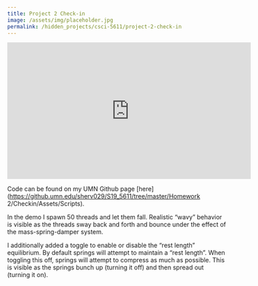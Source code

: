 ```yaml
---
title: Project 2 Check-in
image: /assets/img/placeholder.jpg
permalink: /hidden_projects/csci-5611/project-2-check-in
---
```


<iframe width="560" height="315" src="https://www.youtube.com/embed/XmR-sJ2GIYU" frameborder="0" allow="accelerometer; autoplay; encrypted-media; gyroscope; picture-in-picture" allowfullscreen></iframe>

Code can be found on my UMN Github page [here](https://github.umn.edu/sherv029/S19_5611/tree/master/Homework 2/Checkin/Assets/Scripts).

In the demo I spawn 50 threads and let them fall. Realistic “wavy” behavior is visible as the threads sway back and forth and bounce under the effect of the mass-spring-damper system.

I additionally added a toggle to enable or disable the “rest length” equilibrium. By default springs will attempt to maintain a “rest length”. When toggling this off, springs will attempt to compress as much as possible. This is visible as the springs bunch up (turning it off) and then spread out (turning it on).
